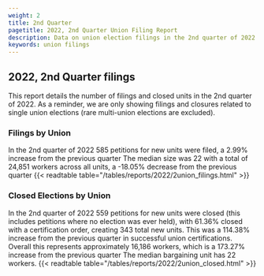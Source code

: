 ```yaml
---
weight: 2
title: 2nd Quarter
pagetitle: 2022, 2nd Quarter Union Filing Report
description: Data on union election filings in the 2nd quarter of 2022
keywords: union filings
---
```


## 2022, 2nd Quarter filings

This report details the number of filings and closed units in the 2nd quarter of 2022. As a reminder, we are only showing filings and closures related to single union elections (rare multi-union elections are excluded).

### Filings by Union
In the 2nd quarter of 2022 585 petitions for new units were filed, a 2.99% increase from the previous quarter The median size was 22 with a total of 24,851 workers across all units, a -18.05% decrease from the previous quarter
{{< readtable table="/tables/reports/2022/2union_filings.html" >}}

### Closed Elections by Union
In the 2nd quarter of 2022 559 petitions for new units were closed (this includes petitions where no election was ever held), with 61.36% closed with a certification order, creating 343 total new units. This was a 114.38% increase from the previous quarter in successful union certifications. Overall this represents approximately 16,186 workers, which is a 173.27% increase from the previous quarter The median bargaining unit has 22 workers.
{{< readtable table="/tables/reports/2022/2union_closed.html" >}}
